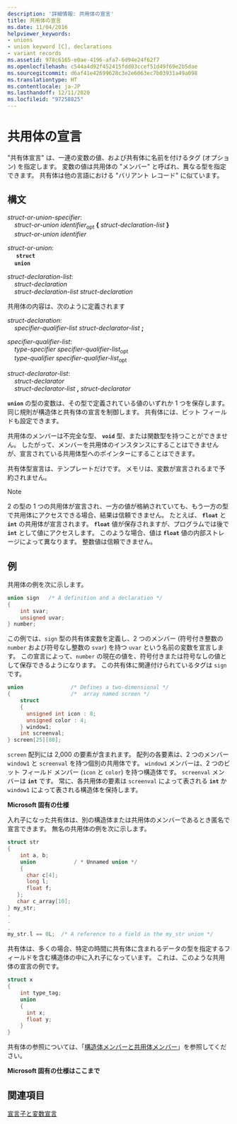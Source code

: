 ```yaml
---
description: '詳細情報: 共用体の宣言'
title: 共用体の宣言
ms.date: 11/04/2016
helpviewer_keywords:
- unions
- union keyword [C], declarations
- variant records
ms.assetid: 978c6165-e0ae-4196-afa7-6d94e24f62f7
ms.openlocfilehash: c544a4d92f452415fdd03ccef51d49f69e2b5dae
ms.sourcegitcommit: d6af41e42699628c3e2e6063ec7b03931a49a098
ms.translationtype: HT
ms.contentlocale: ja-JP
ms.lasthandoff: 12/11/2020
ms.locfileid: "97258825"
---
```

# <a name="union-declarations"></a>共用体の宣言

"共有体宣言" は、一連の変数の値、および共有体に名前を付けるタグ (オプション) を指定します。 変数の値は共用体の "メンバー" と呼ばれ、異なる型を指定できます。 共有体は他の言語における "バリアント レコード" に似ています。

## <a name="syntax"></a>構文

*struct-or-union-specifier*:<br/>
&nbsp;&nbsp;&nbsp;&nbsp;*struct-or-union* *identifier*<sub>opt</sub> **{** *struct-declaration-list* **}**<br/>
&nbsp;&nbsp;&nbsp;&nbsp;*struct-or-union* *identifier*

*struct-or-union*:<br/>
&nbsp;&nbsp;&nbsp;&nbsp; **`struct`**<br/>
&nbsp;&nbsp;&nbsp;&nbsp;**`union`**

*struct-declaration-list*:<br/>
&nbsp;&nbsp;&nbsp;&nbsp;*struct-declaration*<br/>
&nbsp;&nbsp;&nbsp;&nbsp;*struct-declaration-list* *struct-declaration*

共用体の内容は、次のように定義されます

*struct-declaration*:<br/>
&nbsp;&nbsp;&nbsp;&nbsp;*specifier-qualifier-list* *struct-declarator-list*  **;**

*specifier-qualifier-list*:<br/>
&nbsp;&nbsp;&nbsp;&nbsp;*type-specifier* *specifier-qualifier-list*<sub>opt</sub> <br/>
&nbsp;&nbsp;&nbsp;&nbsp;*type-qualifier* *specifier-qualifier-list*<sub>opt</sub>

*struct-declarator-list*:<br/>
&nbsp;&nbsp;&nbsp;&nbsp;*struct-declarator*<br/>
&nbsp;&nbsp;&nbsp;&nbsp;*struct-declarator-list*  **,**  *struct-declarator*

**`union`** の型の変数は、その型で定義されている値のいずれか 1 つを保存します。 同じ規則が構造体と共有体の宣言を制御します。 共有体には、ビット フィールドも設定できます。

共用体のメンバーは不完全な型、 **`void`** 型、または関数型を持つことができません。 したがって、メンバーを共用体のインスタンスにすることはできませんが、宣言されている共用体型へのポインターにすることはできます。

共有体型宣言は、テンプレートだけです。 メモリは、変数が宣言されるまで予約されません。

> [!NOTE]
> 2 の型の 1 つの共用体が宣言され、一方の値が格納されていても、もう一方の型で共用体にアクセスできる場合、結果は信頼できません。 たとえば、 **`float`** と **`int`** の共用体が宣言されます。 **`float`** 値が保存されますが、プログラムでは後で **`int`** として値にアクセスします。 このような場合、値は **`float`** 値の内部ストレージによって異なります。 整数値は信頼できません。

## <a name="examples"></a>例

共用体の例を次に示します。

```C
union sign   /* A definition and a declaration */
{
    int svar;
    unsigned uvar;
} number;
```

この例では、`sign` 型の共有体変数を定義し、2 つのメンバー (符号付き整数の `number` および符号なし整数の `svar`) を持つ `uvar` という名前の変数を宣言します。 この宣言によって、`number` の現在の値を、符号付きまたは符号なしの値として保存できるようになります。 この共有体に関連付けられているタグは `sign` です。

```C
union               /* Defines a two-dimensional */
{                   /*  array named screen */
    struct
    {
      unsigned int icon : 8;
      unsigned color : 4;
    } window1;
    int screenval;
} screen[25][80];
```

`screen` 配列には 2,000 の要素が含まれます。 配列の各要素は、2 つのメンバー `window1` と `screenval` を持つ個別の共用体です。 `window1` メンバーは、2 つのビット フィールド メンバー (`icon` と `color`) を持つ構造体です。 `screenval` メンバーは **`int`** です。 常に、各共用体の要素は `screenval` によって表される **`int`** か `window1` によって表される構造体を保持します。

**Microsoft 固有の仕様**

入れ子になった共有体は、別の構造体または共用体のメンバーであるとき匿名で宣言できます。 無名の共用体の例を次に示します。

```C
struct str
{
    int a, b;
    union            / * Unnamed union */
    {
      char c[4];
      long l;
      float f;
   };
   char c_array[10];
} my_str;
.
.
.
my_str.l == 0L;  /* A reference to a field in the my_str union */
```

共有体は、多くの場合、特定の時間に共有体に含まれるデータの型を指定するフィールドを含む構造体の中に入れ子になっています。 これは、このような共用体の宣言の例です。

```C
struct x
{
    int type_tag;
    union
    {
      int x;
      float y;
    }
}
```

共有体の参照については、「[構造体メンバーと共用体メンバー](../c-language/structure-and-union-members.md)」を参照してください。

**Microsoft 固有の仕様はここまで**

## <a name="see-also"></a>関連項目

[宣言子と変数宣言](../c-language/declarators-and-variable-declarations.md)
